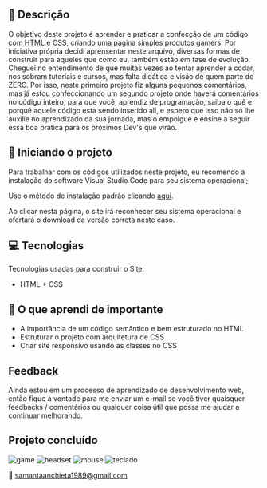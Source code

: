 
##  :memo: Descrição

O objetivo deste projeto é aprender e praticar a confecção de um código com HTML e CSS, criando uma página simples produtos gamers.
Por iniciativa própria decidi aprensentar neste arquivo, diversas formas de construir para aqueles que como eu, também estão em fase de evolução.
Cheguei no entendimento de que muitas vezes ao tentar aprender a codar, nos sobram tutoriais e cursos, mas falta didática e visão de quem parte do ZERO.
Por isso, neste primeiro projeto fiz alguns pequenos comentários, mas já estou confeccionando um segundo projeto onde haverá comentários no código inteiro, para que você, aprendiz de programação, saiba o quê e porquê aquele código esta sendo inserido ali, e espero que isso não só lhe auxilie no aprendizado da sua jornada, mas o empolgue e ensine a seguir essa boa prática para os próximos Dev's que virão.

## :running: Iniciando o projeto

Para trabalhar com os códigos utilizados neste projeto, eu recomendo a instalação do software Visual Studio Code para seu sistema operacional;

Use o método de instalação padrão clicando [aqui](https://code.visualstudio.com/).

Ao clicar nesta página, o site irá reconhecer seu sistema operacional e ofertará o download da versão correta neste caso.


## :computer: Tecnologias

Tecnologias usadas para construir o Site:

- HTML + CSS

## :notebook_with_decorative_cover: O que aprendi de importante

- A importância de um código semântico e bem estruturado no HTML
- Estruturar o projeto com arquitetura de CSS
- Criar site responsivo usando as classes no CSS

## Feedback
Ainda estou em um processo de aprendizado de desenvolvimento web, então fique à vontade para me enviar um e-mail se você tiver quaisquer feedbacks / comentários ou qualquer coisa útil que possa me ajudar a continuar melhorando.


## Projeto concluído

![game](https://user-images.githubusercontent.com/99623159/154178763-4d74d91d-9898-4496-aaed-193127a1b750.png)
![headset](https://user-images.githubusercontent.com/99623159/154178765-e45d4e3d-0d13-4acd-b533-572e7672b686.png)
![mouse](https://user-images.githubusercontent.com/99623159/154178767-16af5346-c98e-43c5-bf6d-504325052b61.png)
![teclado](https://user-images.githubusercontent.com/99623159/154178769-b39a9984-af7b-45d6-b401-80cd4baeb3c9.jpg)


:email: samantaanchieta1989@gmail.com
